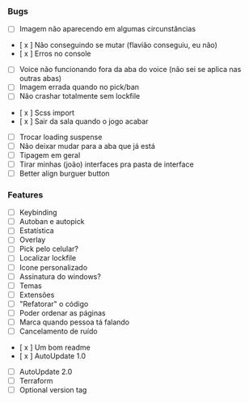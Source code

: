 ### Bugs

- [ ] Imagem não aparecendo em algumas circunstâncias
- [ x ] Não conseguindo se mutar (flavião conseguiu, eu não)
- [ x ] Erros no console
- [ ] Voice não funcionando fora da aba do voice (não sei se aplica nas outras abas)
- [ ] Imagem errada quando no pick/ban
- [ ] Não crashar totalmente sem lockfile
- [ x ] Scss import
- [ x ] Sair da sala quando o jogo acabar
- [ ] Trocar loading suspense
- [ ] Não deixar mudar para a aba que já está
- [ ] Tipagem em geral
- [ ] Tirar minhas (joão) interfaces pra pasta de interface
- [ ] Better align burguer button

### Features

- [ ] Keybinding
- [ ] Autoban e autopick 
- [ ] Estatística
- [ ] Overlay
- [ ] Pick pelo celular?
- [ ] Localizar lockfile
- [ ] Icone personalizado
- [ ] Assinatura do windows?
- [ ] Temas
- [ ] Extensões
- [ ] "Refatorar" o código
- [ ] Poder ordenar as páginas
- [ ] Marca quando pessoa tá falando
- [ ] Cancelamento de ruído
- [ x ] Um bom readme
- [ x ] AutoUpdate 1.0
- [ ] AutoUpdate 2.0
- [ ] Terraform
- [ ] Optional version tag